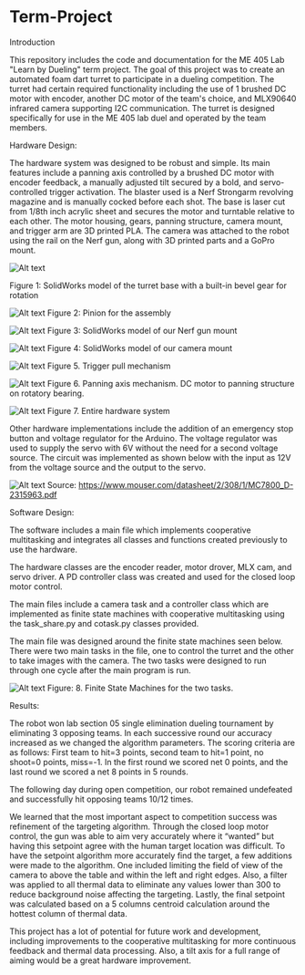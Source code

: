 # Term-Project
Introduction 

This repository includes the code and documentation for the ME 405 Lab "Learn by Dueling" term project. The goal of this project was to create an automated foam dart turret to participate in a dueling competition. The turret had certain required functionality including the use of 1 brushed DC motor with encoder, another DC motor of the team's choice, and MLX90640 infrared camera supporting I2C communication. The turret is designed specifically for use in the ME 405 lab duel and operated by the team members. 

 

Hardware Design:  

The hardware system was designed to be robust and simple. Its main features include a panning axis controlled by a brushed DC motor with encoder feedback, a manually adjusted tilt secured by a bold, and servo-controlled trigger activation. The blaster used is a Nerf Strongarm revolving magazine and is manually cocked before each shot. The base is laser cut from 1/8th inch acrylic sheet and secures the motor and turntable relative to each other. The motor housing, gears, panning structure, camera mount, and trigger arm are 3D printed PLA. The camera was attached to the robot using the rail on the Nerf gun, along with 3D printed parts and a GoPro mount.  

![Alt text](Picture1.png)

Figure 1: SolidWorks model of the turret base with a built-in bevel gear for rotation 

 
![Alt text](Picture2.png)
Figure 2: Pinion for the assembly 

 
![Alt text](Picture3.png)
Figure 3: SolidWorks model of our Nerf gun mount  

 
![Alt text](Picture4.png)
Figure 4: SolidWorks model of our camera mount  

   
![Alt text](Picture5.jpg)
Figure 5. Trigger pull mechanism 

 
![Alt text](Picture6.jpg)
Figure 6. Panning axis mechanism. DC motor to panning structure on rotatory bearing.  

 

 
![Alt text](Picture7.jpg)
Figure 7. Entire hardware system 

Other hardware implementations include the addition of an emergency stop button and voltage regulator for the Arduino. The voltage regulator was used to supply the servo with 6V without the need for a second voltage source. The circuit was implemented as shown below with the input as 12V from the voltage source and the output to the servo.  

 

 
 
![Alt text](Picture8.png)
Source: https://www.mouser.com/datasheet/2/308/1/MC7800_D-2315963.pdf 

 

 

Software Design:   

The software includes a main file which implements cooperative multitasking and integrates all classes and functions created previously to use the hardware.  

The hardware classes are the encoder reader, motor drover, MLX cam, and servo driver. A PD controller class was created and used for the closed loop motor control.   

The main files include a camera task and a controller class which are implemented as finite state machines with cooperative multitasking using the task_share.py and cotask.py classes provided.  

The main file was designed around the finite state machines seen below. There were two main tasks in the file, one to control the turret and the other to take images with the camera.  The two tasks were designed to run through one cycle after the main program is run. 

 
![Alt text](Picture9.jpg)
Figure: 8. Finite State Machines for the two tasks. 

Results: 

The robot won lab section 05 single elimination dueling tournament by eliminating 3 opposing teams. In each successive round our accuracy increased as we changed the algorithm parameters. The scoring criteria are as follows: First team to hit=3 points, second team to hit=1 point, no shoot=0 points, miss=-1. In the first round we scored net 0 points, and the last round we scored a net 8 points in 5 rounds.  

The following day during open competition, our robot remained undefeated and successfully hit opposing teams 10/12 times.  

We learned that the most important aspect to competition success was refinement of the targeting algorithm. Through the closed loop motor control, the gun was able to aim very accurately where it “wanted” but having this setpoint agree with the human target location was difficult. To have the setpoint algorithm more accurately find the target, a few additions were made to the algorithm.  One included limiting the field of view of the camera to above the table and within the left and right edges. Also, a filter was applied to all thermal data to eliminate any values lower than 300 to reduce background noise affecting the targeting. Lastly, the final setpoint was calculated based on a 5 columns centroid calculation around the hottest column of thermal data.  

This project has a lot of potential for future work and development, including improvements to the cooperative multitasking for more continuous feedback and thermal data processing. Also, a tilt axis for a full range of aiming would be a great hardware improvement.  

